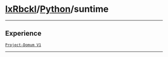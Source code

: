 # [lxRbckl](https://github.com/lxRbckl/lxRbckl/tree/main)/[Python](https://github.com/lxRbckl/lxRbckl/tree/main/Python)/suntime

---



## Experience


[`Project-Domum V1`](https://github.com/lxRbckl/Project-Domum/blob/V1/README.md)




---